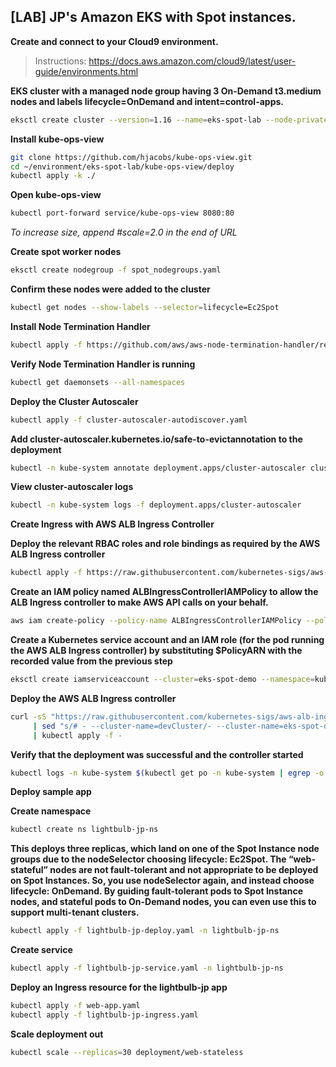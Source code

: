 ## [LAB] JP's Amazon EKS with Spot instances.

**Create and connect to your Cloud9 environment.**

> Instructions: https://docs.aws.amazon.com/cloud9/latest/user-guide/environments.html


**EKS cluster with a managed node group having 3 On-Demand t3.medium nodes and labels lifecycle=OnDemand and intent=control-apps.**

```bash
eksctl create cluster --version=1.16 --name=eks-spot-lab --node-private-networking --managed --nodes=3 --alb-ingress-access --region=us-east-1 --node-type t3.medium --node-labels="lifecycle=OnDemand" --asg-access
```

**Install kube-ops-view**

```bash
git clone https://github.com/hjacobs/kube-ops-view.git
cd ~/environment/eks-spot-lab/kube-ops-view/deploy
kubectl apply -k ./
```

**Open kube-ops-view**

```bash
kubectl port-forward service/kube-ops-view 8080:80
```

*To increase size, append #scale=2.0 in the end of URL*

**Create spot worker nodes**

```bash
eksctl create nodegroup -f spot_nodegroups.yaml
```

**Confirm these nodes were added to the cluster**

```bash
kubectl get nodes --show-labels --selector=lifecycle=Ec2Spot
```

**Install Node Termination Handler**

```bash
kubectl apply -f https://github.com/aws/aws-node-termination-handler/releases/download/v1.3.1/all-resources.yaml
```

**Verify Node Termination Handler is running**

```bash
kubectl get daemonsets --all-namespaces
```

**Deploy the Cluster Autoscaler**

```bash
kubectl apply -f cluster-autoscaler-autodiscover.yaml
```

**Add cluster-autoscaler.kubernetes.io/safe-to-evictannotation to the deployment**

```bash
kubectl -n kube-system annotate deployment.apps/cluster-autoscaler cluster-autoscaler.kubernetes.io/safe-to-evict="false"
```

**View cluster-autoscaler logs**

```bash
kubectl -n kube-system logs -f deployment.apps/cluster-autoscaler
```

**Create Ingress with AWS ALB Ingress Controller**

**Deploy the relevant RBAC roles and role bindings as required by the AWS ALB Ingress controller**

```bash
kubectl apply -f https://raw.githubusercontent.com/kubernetes-sigs/aws-alb-ingress-controller/v1.1.4/docs/examples/rbac-role.yaml
```

**Create an IAM policy named ALBIngressControllerIAMPolicy to allow the ALB Ingress controller to make AWS API calls on your behalf.**

```bash
aws iam create-policy --policy-name ALBIngressControllerIAMPolicy --policy-document https://raw.githubusercontent.com/kubernetes-sigs/aws-alb-ingress-controller/v1.1.4/docs/examples/iam-policy.json
```

**Create a Kubernetes service account and an IAM role (for the pod running the AWS ALB Ingress controller) by substituting $PolicyARN with the recorded value from the previous step**

```bash
eksctl create iamserviceaccount --cluster=eks-spot-demo --namespace=kube-system --name=alb-ingress-controller --attach-policy-arn=$PolicyARN --override-existing-serviceaccounts --approve
```

**Deploy the AWS ALB Ingress controller**

```bash
curl -sS "https://raw.githubusercontent.com/kubernetes-sigs/aws-alb-ingress-controller/v1.1.4/docs/examples/alb-ingress-controller.yaml" \
     | sed "s/# - --cluster-name=devCluster/- --cluster-name=eks-spot-demo/g" \
     | kubectl apply -f -
```

**Verify that the deployment was successful and the controller started**

```bash
kubectl logs -n kube-system $(kubectl get po -n kube-system | egrep -o alb-ingress[a-zA-Z0-9-]+)
```

**Deploy sample app**

**Create namespace**

```bash
kubectl create ns lightbulb-jp-ns
```

**This deploys three replicas, which land on one of the Spot Instance node groups due to the nodeSelector choosing lifecycle: Ec2Spot. The “web-stateful” nodes are not fault-tolerant and not appropriate to be deployed on Spot Instances. So, you use nodeSelector again, and instead choose lifecycle: OnDemand. By guiding fault-tolerant pods to Spot Instance nodes, and stateful pods to On-Demand nodes, you can even use this to support multi-tenant clusters.**

```bash
kubectl apply -f lightbulb-jp-deploy.yaml -n lightbulb-jp-ns
```

**Create service**

```bash
kubectl apply -f lightbulb-jp-service.yaml -n lightbulb-jp-ns
```


**Deploy an Ingress resource for the lightbulb-jp app**

```bash
kubectl apply -f web-app.yaml
kubectl apply -f lightbulb-jp-ingress.yaml
```

**Scale deployment out**

```bash
kubectl scale --replicas=30 deployment/web-stateless
```
